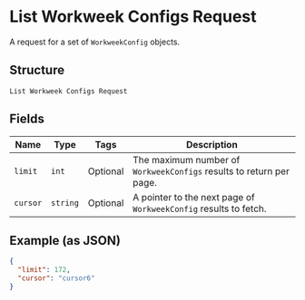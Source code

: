 
# List Workweek Configs Request

A request for a set of `WorkweekConfig` objects.

## Structure

`List Workweek Configs Request`

## Fields

| Name | Type | Tags | Description |
|  --- | --- | --- | --- |
| `limit` | `int` | Optional | The maximum number of `WorkweekConfigs` results to return per page. |
| `cursor` | `string` | Optional | A pointer to the next page of `WorkweekConfig` results to fetch. |

## Example (as JSON)

```json
{
  "limit": 172,
  "cursor": "cursor6"
}
```

